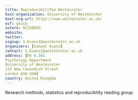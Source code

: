 ```yaml
---
title: ReproducibiliTea Westminster
host-organisation: University of Westminster
host-org-url: https://www.westminster.ac.uk/
osf: g5uc6
zotero: RCIG9QG9
website: 
twitter: 
signup: S.Evans1@westminster.ac.uk
organisers: [Samuel Evans]
contact: S.Evans1@westminster.ac.uk
address: [Rm 6.101
Psychology Department
University of Westminster
115 New Cavendish Street
London W1W 6UW]
country: United Kingdom
---
```


Research methods, statistics and reproducibility reading group
